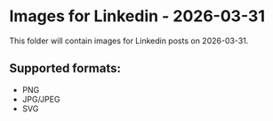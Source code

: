 # Images for Linkedin - 2026-03-31

This folder will contain images for Linkedin posts on 2026-03-31.

## Supported formats:
- PNG
- JPG/JPEG
- SVG
